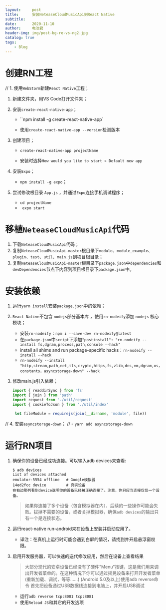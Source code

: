 ```yaml
---
layout:     post
title:      安装NeteaseCloudMusicApi到React Native
subtitle:   
date:       2020-11-10
author:     电池君
header-img: img/post-bg-re-vs-ng2.jpg
catalog: true
tags:
    - Blog
---
```


# 创建RN工程

// 1. 使用`WebStorm`新建`React Native`工程；

1. 新建文件夹，用VS Code打开文件夹；

2. 安装`create-react-native-app`；

   - ``npm install -g create-react-native-app`

   - 使用`create-react-native-app --version`检测版本

3. 创建项目；

   - `create-react-native-app projectName`

   - 安装时选择`How would you like to start » Default new app`

4. 安装`Expo`；

   - `npm install -g expo`；

5. 尝试修改根目录 `App.js` ，并通过`Expo`连接手机调试程序；

   - `cd projectName`
   - ` expo start`

# 移植`NeteaseCloudMusicApi`代码

1. 下载`NeteaseCloudMusicApi`代码；
2. 复制`NeteaseCloudMusicApi-master`根目录下`module`、`module_example`、`plugin`、`test`、`util`、`main.js`到项目根目录；
3. 复制`NeteaseCloudMusicApi-master`根目录下`package.json`中`dependencies`和`devDependencies`节点下内容到项目根目录下`package.json`中。

# 安装依赖

1. 运行`yarn install`安装`package.json`中的依赖；
2. `React Native`不包含 `nodejs`部分基本库 ，使用`rn-nodeify`添加 `nodejs` 核心模块；
   - 安装`rn-nodeify`：`npm i --save-dev rn-nodeify@latest`
   - 在`package.json`中`script`下添加`"postinstall": "rn-nodeify --install fs,dgram,process,path,console --hack"`
   - install all shims and run package-specific hacks：`rn-nodeify --install --hack`
   - `rn-nodeify --install "http,stream,path,net,tls,crypto,https,fs,zlib,dns,vm,dgram,os，constants，asyncstorage-down" --hack`
3. 修改main.js引入依赖；
   ```js
   import { readdirSync } from 'fs'
   import { join } from 'path'
   import request from './util/request'
   import { cookieToJson } from './util/index'
   ```
   
   ```js
    let fileModule = requirejs(join(__dirname, 'module', file))
   ```
   
// 4. 安装`asyncstorage-down`；
//   - `yarn add asyncstorage-down`
 
# 运行RN项目

1. 确保你的设备已经成功连接。可以输入adb devices来查看:
   ```
   $ adb devices
   List of devices attached
   emulator-5554 offline   # Google模拟器
   14ed2fcc device         # 真实设备
   在右边那列看到device说明你的设备已经被正确连接了。注意，你只应当连接仅仅一个设备。
   ```
   > 如果你连接了多个设备（包含模拟器在内），后续的一些操作可能会失败。拔掉不需要的设备，或者关掉模拟器，确保`adb devices`的输出只有一个是连接状态。

2. 运行react-native run-android来在设备上安装并启动应用了。
   - 译注：在真机上运行时可能会遇到白屏的情况，请找到并开启悬浮窗权限。

3. 启用开发服务器，可以快速的迭代修改应用，然后在设备上查看结果
   > 大部分现代的安卓设备已经没有了硬件"Menu"按键，这是我们用来调出开发者菜单的。在这种情况下你可以通过摇晃设备来打开开发者菜单(重新加载、调试，等等……)
   > (Android 5.0及以上)使用adb reverse命令
   > 首先把设备通过USB数据线连接到电脑上，并开启USB调试
   - 运行`adb reverse tcp:8081 tcp:8081`
   - 使用`Reload JS`和其它的开发选项
